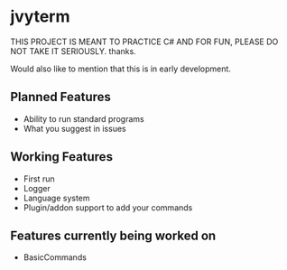 # jvyterm
THIS PROJECT IS MEANT TO PRACTICE C# AND FOR FUN, PLEASE DO NOT TAKE IT SERIOUSLY. thanks.

Would also like to mention that this is in early development.

## Planned Features
* Ability to run standard programs
* What you suggest in issues


## Working Features
* First run
* Logger
* Language system
* Plugin/addon support to add your commands

## Features currently being worked on
* BasicCommands
